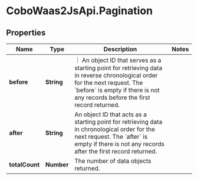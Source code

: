 # CoboWaas2JsApi.Pagination

## Properties

Name | Type | Description | Notes
------------ | ------------- | ------------- | -------------
**before** | **String** | ｜ An object ID that serves as a starting point for retrieving data in reverse chronological order for the next request. The &#x60;before&#x60; is empty if there is not any records before the first record returned. | 
**after** | **String** | An object ID that acts as a starting point for retrieving data in chronological order for the next request. The &#x60;after&#x60; is empty if there is not any records after the first record returned.  | 
**totalCount** | **Number** | The number of data objects returned. | 


